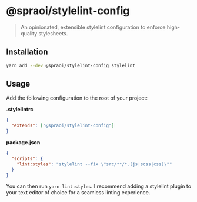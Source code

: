 # @spraoi/stylelint-config

> An opinionated, extensible stylelint configuration to enforce high-quality stylesheets.

## Installation

```bash
yarn add --dev @spraoi/stylelint-config stylelint
```

## Usage

Add the following configuration to the root of your project:

**.stylelintrc**

```json
{
  "extends": ["@spraoi/stylelint-config"]
}
```

**package.json**

```json
{
  "scripts": {
    "lint:styles": "stylelint --fix \"src/**/*.(js|scss|css)\""
  }
}
```

You can then run `yarn lint:styles`. I recommend adding a stylelint plugin to your text editor of choice for a seamless
linting experience.
